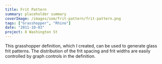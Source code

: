 ```yaml
---
title: Frit Pattern
summary: placeholder summary
coverImage: /images/som/frit-pattern/frit-pattern.png
tags: ["Grasshopper", "Rhino"]
date: "2011-10-03"
project: 8 Washington St
---
```


This grasshopper definition, which I created, can be used to generate glass frit patterns. The distribution of the frit spacing and frit widths are easily controlled by graph controls in the definition.
